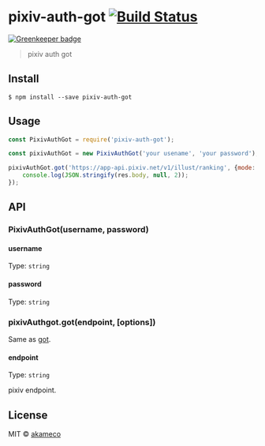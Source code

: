 # pixiv-auth-got [![Build Status](https://travis-ci.org/akameco/pixiv-auth-got.svg?branch=master)](https://travis-ci.org/akameco/pixiv-auth-got)

[![Greenkeeper badge](https://badges.greenkeeper.io/akameco/pixiv-auth-got.svg)](https://greenkeeper.io/)

> pixiv auth got


## Install

```
$ npm install --save pixiv-auth-got
```


## Usage

```js
const PixivAuthGot = require('pixiv-auth-got');

const pixivAuthGot = new PixivAuthGot('your usename', 'your password');

pixivAuthGot.got('https://app-api.pixiv.net/v1/illust/ranking', {mode: 'day'}).then(res => {
	console.log(JSON.stringify(res.body, null, 2));
});
```


## API

### PixivAuthGot(username, password)

#### username
Type: `string`

#### password
Type: `string`

### pixivAuthgot.got(endpoint, [options])

Same as [got](https://github.com/sindresorhus/got).

#### endpoint
Type: `string`

pixiv endpoint.

## License

MIT © [akameco](http://akameco.github.io)
